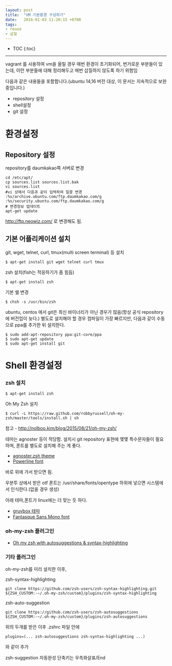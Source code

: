 ```yaml
---
layout: post
title:  "VM 기본환경 구성하기"
date:   2016-01-03 11:20:15 +0700
tags:
- reuse
- 삽질
---
```


* TOC
{:toc}

---

vagrant 를 사용하여 vm을 올릴 경우 매번 환경이 초기화되어, 번거로운 부분들이 있는데, 이런 부분들에 대해 정리해두고 매번 삽질하지 않도록 하기 위함임

다음과 같은 내용들을 포함합니다.(ubuntu 14,16 버전 대상, 이 문서는 지속적으로 보완중입니다.)

- repository 설정
- shell설정
- git 설정

# 환경설정

## Repository 설정

repository를 daumkakao쪽 서버로 변경

    cd /etc/apt/
    cp sources.list sources.list.bak
    vi sources.list
    #vi 상에서 다음과 같이 입력하여 일괄 변경
    :%s/archive.ubuntu.com/ftp.daumkakao.com/g
    :%s/security.ubuntu.com/ftp.daumkakao.com/g
    # 변경정보 업데이트
    apt-get update

http://ftp.neowiz.com/ 로 변경해도 됨.

## 기본 어플리케이션 설치

git, wget, telnet, curl, tmux(multi screen terminal) 등 설치

    $ apt-get install git wget telnet curl tmux

zsh 설치(fish는 적응하기가 좀 힘듬)

    $ apt-get install zsh

기본 쉘 변경

    $ chsh -s /usr/bin/zsh

ubuntu, centos 에서 git은 최신 바이너리가 아닌 경우가 많음(항상 공식 repository에 버전업이 늦다.)
별도로 설치해야 할 경우 컴파일이 가장 빠르지만, 다음과 같이 수동으로 ppa를 추가한 뒤 설치한다.

    $ sudo add-apt-repository ppa:git-core/ppa
    $ sudo apt-get update
    $ sudo apt-get install git


# Shell 환경설정

### zsh 설치

    $ apt-get install zsh

Oh My Zsh 설치

    $ curl -L https://raw.github.com/robbyrussell/oh-my-zsh/master/tools/install.sh | sh

참고 - http://nolboo.kim/blog/2015/08/21/oh-my-zsh/

테마는 agnoster 등이 적당함. 설치시 git repository 표현에 몇몇 특수문자들이 필요하며, 폰트를 별도로 설치해 주는 게 좋다.

- [agnoster.zsh theme](https://gist.github.com/agnoster/371287)
- [Powerline font](https://github.com/powerline/fonts)

바로 위에 가서 받으면 됨.

우분투 상에서 받은 otf 폰트는 /usr/share/fonts/opentype 하위에 넣으면 시스템에서 인식한다.(없을 경우 생성)

아래 테마,폰트가 linux에는 더 맞는 듯 하다.

- [gruvbox 테마](https://github.com/morhetz/gruvbox)
- [Fantasque Sans Mono font](https://github.com/belluzj/fantasque-sans)

### oh-my-zsh 플러그인

- [Oh my zsh with autosuggestions & syntax-highlighting](https://gist.github.com/dogrocker/1efb8fd9427779c827058f873b94df95)

### 기타 플러그인

oh-my-zsh를 미리 설치한 이후,

zsh-syntax-highlighting

    git clone https://github.com/zsh-users/zsh-syntax-highlighting.git ${ZSH_CUSTOM:-~/.oh-my-zsh/custom}/plugins/zsh-syntax-highlighting

zsh-auto-suggestion
    
    git clone https://github.com/zsh-users/zsh-autosuggestions ${ZSH_CUSTOM:-~/.oh-my-zsh/custom}/plugins/zsh-autosuggestions

위의 두개를 받은 이후 .zshrc 파일 안에

    plugins=(... zsh-autosuggestions zsh-syntax-highlighting ...)

와 같이 추가

zsh-suggestion 자동완성 단축키는 우측화살표/End

